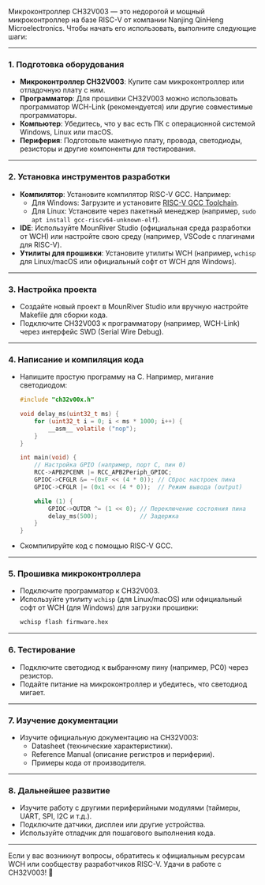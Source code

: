 Микроконтроллер CH32V003 — это недорогой и мощный микроконтроллер на базе RISC-V от компании Nanjing QinHeng Microelectronics. Чтобы начать его использовать, выполните следующие шаги:

---

### 1. **Подготовка оборудования**
- **Микроконтроллер CH32V003**: Купите сам микроконтроллер или отладочную плату с ним.
- **Программатор**: Для прошивки CH32V003 можно использовать программатор WCH-Link (рекомендуется) или другие совместимые программаторы.
- **Компьютер**: Убедитесь, что у вас есть ПК с операционной системой Windows, Linux или macOS.
- **Периферия**: Подготовьте макетную плату, провода, светодиоды, резисторы и другие компоненты для тестирования.

---

### 2. **Установка инструментов разработки**
- **Компилятор**: Установите компилятор RISC-V GCC. Например:
  - Для Windows: Загрузите и установите [RISC-V GCC Toolchain](https://github.com/riscv/riscv-gnu-toolchain).
  - Для Linux: Установите через пакетный менеджер (например, `sudo apt install gcc-riscv64-unknown-elf`).
- **IDE**: Используйте MounRiver Studio (официальная среда разработки от WCH) или настройте свою среду (например, VSCode с плагинами для RISC-V).
- **Утилиты для прошивки**: Установите утилиты WCH (например, `wchisp` для Linux/macOS или официальный софт от WCH для Windows).

---

### 3. **Настройка проекта**
- Создайте новый проект в MounRiver Studio или вручную настройте Makefile для сборки кода.
- Подключите CH32V003 к программатору (например, WCH-Link) через интерфейс SWD (Serial Wire Debug).

---

### 4. **Написание и компиляция кода**
- Напишите простую программу на C. Например, мигание светодиодом:
  ```c
  #include "ch32v00x.h"

  void delay_ms(uint32_t ms) {
      for (uint32_t i = 0; i < ms * 1000; i++) {
          __asm__ volatile ("nop");
      }
  }

  int main(void) {
      // Настройка GPIO (например, порт C, пин 0)
      RCC->APB2PCENR |= RCC_APB2Periph_GPIOC;
      GPIOC->CFGLR &= ~(0xF << (4 * 0)); // Сброс настроек пина
      GPIOC->CFGLR |= (0x1 << (4 * 0));  // Режим вывода (output)

      while (1) {
          GPIOC->OUTDR ^= (1 << 0); // Переключение состояния пина
          delay_ms(500);            // Задержка
      }
  }
  ```
- Скомпилируйте код с помощью RISC-V GCC.

---

### 5. **Прошивка микроконтроллера**
- Подключите программатор к CH32V003.
- Используйте утилиту `wchisp` (для Linux/macOS) или официальный софт от WCH (для Windows) для загрузки прошивки:
  ```bash
  wchisp flash firmware.hex
  ```

---

### 6. **Тестирование**
- Подключите светодиод к выбранному пину (например, PC0) через резистор.
- Подайте питание на микроконтроллер и убедитесь, что светодиод мигает.

---

### 7. **Изучение документации**
- Изучите официальную документацию на CH32V003:
  - Datasheet (технические характеристики).
  - Reference Manual (описание регистров и периферии).
  - Примеры кода от производителя.

---

### 8. **Дальнейшее развитие**
- Изучите работу с другими периферийными модулями (таймеры, UART, SPI, I2C и т.д.).
- Подключите датчики, дисплеи или другие устройства.
- Используйте отладчик для пошагового выполнения кода.

---

Если у вас возникнут вопросы, обратитесь к официальным ресурсам WCH или сообществу разработчиков RISC-V. Удачи в работе с CH32V003! 🚀